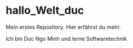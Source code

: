 # hallo_Welt_duc
Mein erstes Repository. Hier erfährst du mehr.

Ich bin Duc Ngo Minh und lerne Softwaretechnik
